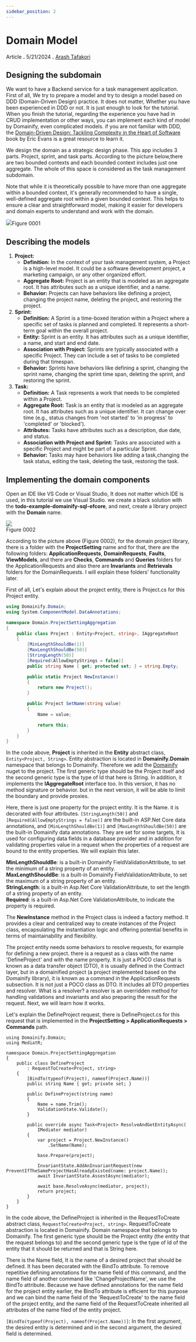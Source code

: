 ```yaml
---
sidebar_position: 2
---
```


# Domain Model

Article **.** 5/21/2024 **.** [Arash Tafakori](https://github.com/arashtafakori)

## Designing the subdomain

We want to have a Backend service for a task management application. First of all, We try to prepare a model and try to design a model based on DDD (Domain-Driven Design) practice. It does not matter, Whether you have been experienced in DDD or not. It is just enough to look for the tutorial. When you finish the tutorial, regarding the experience you have had in CRUD implementation or other ways, you can implement each kind of model by Domainify, even complicated models. if you are not familiar with DDD, the [Domain-Driven Design: Tackling Complexity in the Heart of Software](https://www.oreilly.com/library/view/domain-driven-design-tackling/0321125215/) book by Eric Evans is a great resource to learn it.

We design the domain as a strategic design phase. This app includes 3 parts. Project, sprint, and task parts. According to the picture below,there are two bounded contexts and each bounded context includes just one aggregate. The whole of this space is considered as the task management subdomain.

Note that while it is theoretically possible to have more than one aggregate within a bounded context, it's generally recommended to have a single, well-defined aggregate root within a given bounded context. This helps to ensure a clear and straightforward model, making it easier for developers and domain experts to understand and work with the domain.

![](/img/docs/0001-bounded-context.jpg)Figure 0001

## Describing the models

1.  **Project:**
    - **Definition:** In the context of your task management system, a Project is a high-level model. It could be a software development project, a marketing campaign, or any other organized effort.
    - **Aggregate Root:** Project is an entity that is modeled as an aggregate root. It has attributes such as a unique identifier, and a name.
    - **Behavior:** Projects can have behaviors like defining a project, changing the project name, deleting the project, and restoring the project.
2.  **Sprint:**
    - **Definition:** A Sprint is a time-boxed iteration within a Project where a specific set of tasks is planned and completed. It represents a short-term goal within the overall project.
    - **Entity:** Sprint is an entity. It has attributes such as a unique identifier, a name, and start and end date.
    - **Association with Project:** Sprints are typically associated with a specific Project. They can include a set of tasks to be completed during that timespan.
    - **Behavior:** Sprints have behaviors like defining a sprint, changing the sprint name, changing the sprint time span, deleting the sprint, and restoring the sprint.
3.  **Task:**
    - **Definition:** A Task represents a work that needs to be completed within a Project.
    - **Aggregate Root:** Task is an entity that is modeled as an aggregate root. It has attributes such as a unique identifier. It can change over time (e.g., status changes from 'not started' to 'in progress' to 'completed' or 'blocked').
    - **Attributes:** Tasks have attributes such as a description, due date, and status.
    - **Association with Project and Sprint:** Tasks are associated with a specific Project and might be part of a particular Sprint.
    - **Behavior:** Tasks may have behaviors like adding a task,changing the task status, editing the task, deleting the task, restoring the task.

## Implementing the domain components

Open an IDE like VS Code or Visual Studio, It does not matter which IDE is used, in this tutorial we use Visual Studio. we create a black solution with the **todo-example-domainify-sql-efcore**, and next, create a library project with the **Domain** name.

![](/img/docs/0002-solution-explorer.jpg)  
Figure 0002

According to the picture above (Figure 0002), for the domain project library, there is a folder with the **ProjectSetting** name and for that, there are the following folders: **ApplicationRequests**, **DomainRequests**, **Faults**, **ViewModels**, and there are **Checks**, **Commands** and **Queries** folders for the ApplicationRequests and also there are **Invariants** and **Retrievals** folders for the DomainRequests. I will explain these folders' functionality later.

First of all, Let's explain about the project entity, there is Project.cs for this Project entity.

```cs
using Domainify.Domain;
using System.ComponentModel.DataAnnotations;

namespace Domain.ProjectSettingAggregation
{
    public class Project : Entity<Project, string>, IAggregateRoot
    {
        [MinLengthShouldBe(1)]
        [MaxLengthShouldBe(50)]
        [StringLength(50)]
        [Required(AllowEmptyStrings = false)]
        public string Name { get; protected set; } = string.Empty;

        public static Project NewInstance()
        {
            return new Project();
        }

        public Project SetName(string value)
        {
            Name = value;

            return this;
        }
    }
}
```

In the code above, **Project** is inherited in the **Entity** abstract class, `Entity<Project, String>`. Entity abstraction is located in **Domainify.Domain** namespace that belongs to Domainify. Therefore we add the [Domainify](https://www.nuget.org/packages/Domainify/) nuget to the project. The first generic type should be the Project itself and the second generic type is the type of Id that here is String. In addition, it implements the **IAggregateRoot** interface too. In this version, it has no method signature or behavior. but in the next version, it will be able to limit the boundary and provide proxies.

Here, there is just one property for the project entity. It is the Name. it is decorated with four attributes. `[StringLength(50)]` and `[Required(AllowEmptyStrings = false)]` are the built-in ASP.Net Core data annotations, and `[MinLengthShouldBe(1)]` and `[MaxLengthShouldBe(50)]` are the built-in Domainify data annotations. They are set for some targets, It is used for configuring data fields in a database provider and in addition for validating properties value in a request when the properties of a request are bound to the entity properties. We will explain this later.

**MinLengthShouldBe**: is a built-in Domainify FieldValidationAttribute, to set the minimum of a string property of an entity.  
**MaxLengthShouldBe**: is a built-in Domainify FieldValidationAttribute, to set the maximum of a string property of an entity.  
**StringLength**: is a built-in Asp.Net Core ValidationAttribute, to set the length of a string property of an entity.  
**Required**: is a built-in Asp.Net Core ValidationAttribute, to indicate the property is required.

The **NewInstance** method in the Project class is indeed a factory method. It provides a clear and centralized way to create instances of the Project class, encapsulating the instantiation logic and offering potential benefits in terms of maintainability and flexibility.

The project entity needs some behaviors to resolve requests, for example for defining a new project. there is a request as a class with the name 'DefineProject' and with the name property. It is just a POCO class that is known as a data transfer object (DTO), it is usually defined in the Contract layer, but in a domainified project (a project implemented based on the Domainify library), it is known as a command in the ApplicationRequests subsection. It is not just a POCO class as DTO. It includes all DTO properties and resolver. What is a resolver? a resolver is an overridden method for handling validations and invariants and also preparing the result for the request. Next, we will learn how it works.

Let's explain the DefineProject request, there is DefineProject.cs for this request that is implemented in the **ProjectSetting > ApplicationRequests > Commands** path. 

```
using Domainify.Domain;
using MediatR;

namespace Domain.ProjectSettingAggregation
{
    public class DefineProject
        : RequestToCreate<Project, string>
    {
        [BindTo(typeof(Project), nameof(Project.Name))]
        public string Name { get; private set; }

        public DefineProject(string name)
        {
            Name = name.Trim();
            ValidationState.Validate();
        }

        public override async Task<Project> ResolveAndGetEntityAsync(
            IMediator mediator)
        {
            var project = Project.NewInstance()
                .SetName(Name);

            base.Prepare(project);

            InvariantState.AddAnInvariantRequest(new PreventIfTheSameProjectHasAlreadyExisted(name: project.Name));
            await InvariantState.AssestAsync(mediator);

            await base.ResolveAsync(mediator, project);
            return project;
        }
    }
}
```
In the code above, the DefineProject is inherited in the RequestToCreate abstract class, `RequestToCreate<Project, string>`. RequestToCreate abstraction is located in Domainify. Domain namespace that belongs to Domainify. The first generic type should be the Project entity (the entity that the request belongs to) and the second generic type is the type of Id of the entity that it should be returned and that is String here.

There is the Name field, It is the name of a desired project that should be defined. It has been decorated with the BindTo attribute.
To remove repetitive defining annotations for the name field of this command, and the name field of another command like 'ChangeProjectName', we use the BindTo attribute. Because we have defined annotations for the name field for the project entity earlier, the BindTo attribute is efficient for this purpose and we can bind the name field of the 'RequestToCreate' to the name field of the project entity, and the name field of the RequestToCreate inherited all attributes of the name filed of the entity project.

`[BindTo(typeof(Project), nameof(Project.Name))]`: In the first argument, the desired entity is determined and in the second argument, the desired field is determined.